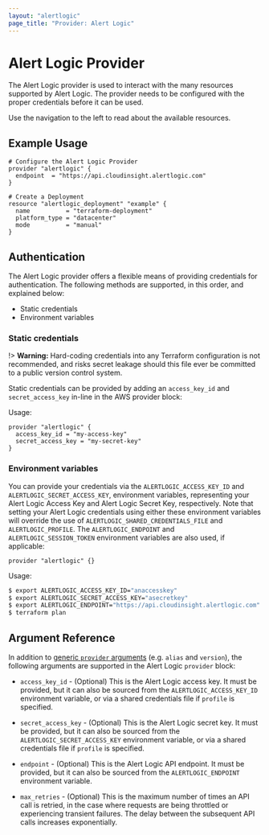 ```yaml
---
layout: "alertlogic"
page_title: "Provider: Alert Logic"
---
```


# Alert Logic Provider

The Alert Logic provider is used to interact with the
many resources supported by Alert Logic. The provider needs to be configured
with the proper credentials before it can be used.

Use the navigation to the left to read about the available resources.

## Example Usage

```hcl
# Configure the Alert Logic Provider
provider "alertlogic" {
  endpoint  = "https://api.cloudinsight.alertlogic.com"
}

# Create a Deployment
resource "alertlogic_deployment" "example" {
  name          = "terraform-deployment"
  platform_type = "datacenter"
  mode          = "manual"
}
```

## Authentication

The Alert Logic provider offers a flexible means of providing credentials for
authentication. The following methods are supported, in this order, and
explained below:

- Static credentials
- Environment variables

### Static credentials ###

!> **Warning:** Hard-coding credentials into any Terraform configuration is not
recommended, and risks secret leakage should this file ever be committed to a
public version control system.

Static credentials can be provided by adding an `access_key_id` and `secret_access_key`
in-line in the AWS provider block:

Usage:

```hcl
provider "alertlogic" {
  access_key_id = "my-access-key"
  secret_access_key = "my-secret-key"
}
```

### Environment variables

You can provide your credentials via the `ALERTLOGIC_ACCESS_KEY_ID` and
`ALERTLOGIC_SECRET_ACCESS_KEY`, environment variables, representing your Alert Logic
Access Key and Alert Logic Secret Key, respectively.  Note that setting your
Alert Logic credentials using either these environment variables
will override the use of `ALERTLOGIC_SHARED_CREDENTIALS_FILE` and `ALERTLOGIC_PROFILE`.
The `ALERTLOGIC_ENDPOINT` and `ALERTLOGIC_SESSION_TOKEN` environment variables
are also used, if applicable:

```hcl
provider "alertlogic" {}
```

Usage:

```sh
$ export ALERTLOGIC_ACCESS_KEY_ID="anaccesskey"
$ export ALERTLOGIC_SECRET_ACCESS_KEY="asecretkey"
$ export ALERTLOGIC_ENDPOINT="https://api.cloudinsight.alertlogic.com"
$ terraform plan
```

## Argument Reference

In addition to [generic `provider` arguments](https://www.terraform.io/docs/configuration/providers.html)
(e.g. `alias` and `version`), the following arguments are supported in the Alert Logic
 `provider` block:

* `access_key_id` - (Optional) This is the Alert Logic access key. It must be provided, but
  it can also be sourced from the `ALERTLOGIC_ACCESS_KEY_ID` environment variable, or via
  a shared credentials file if `profile` is specified.

* `secret_access_key` - (Optional) This is the Alert Logic secret key. It must be provided, but
  it can also be sourced from the `ALERTLOGIC_SECRET_ACCESS_KEY` environment variable, or
  via a shared credentials file if `profile` is specified.

* `endpoint` - (Optional) This is the Alert Logic API endpoint. It must be provided, but
  it can also be sourced from the `ALERTLOGIC_ENDPOINT` environment variable.

* `max_retries` - (Optional) This is the maximum number of times an API
  call is retried, in the case where requests are being throttled or
  experiencing transient failures. The delay between the subsequent API
  calls increases exponentially.
